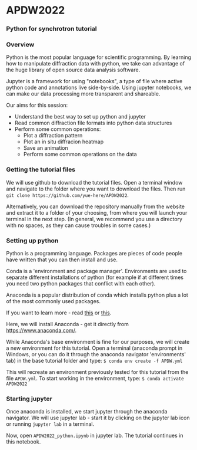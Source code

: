 # APDW2022

### Python for synchrotron tutorial
### Overview
Python is the most popular language for scientific programming. By learning how to manipulate diffraction data with python, we take can advantage of the huge library of open source data analysis software. 

Jupyter is a framework for using "notebooks", a type of file where active python code and annotations live side-by-side. Using jupyter notebooks, we can make our data processing more transparent and shareable.

Our aims for this session:
* Understand the best way to set up python and jupyter
* Read common diffraction file formats into python data structures 
* Perform some common operations:
  * Plot a diffraction pattern
  * Plot an in situ diffracion heatmap
  * Save an animation
  * Perform some common operations on the data

### Getting the tutorial files
We will use github to download the tutorial files. Open a terminal window and navigate to the folder where you want to download the files. Then run `git clone https://github.com/yue-here/APDW2022`.

Alternatively, you can download the repository manually from the website and extract it to a folder of your choosing, from where you will launch your terminal in the next step. (In general, we recommend you use a directory with no spaces, as they can cause troubles in some cases.)

### Setting up python
Python is a programming language. Packages are pieces of code people have written that you can then install and use.

Conda is a 'environment and package manager'. Environments are used to separate different installations of python (for example if at different times you need two python packages that conflict with each other).

Anaconda is a popular distribution of conda which installs python plus a lot of the most commonly used packages.

If you want to learn more - read [this](https://geohackweek.github.io/Introductory/01-conda-tutorial/) or [this](https://problemsolvingwithpython.com/01-Orientation/01.02-The-Anaconda-Distribution-of-Python/).

Here, we will install Anaconda - get it directly from https://www.anaconda.com/.

While Anaconda's base environment is fine for our purposes, we will create a new environment for this tutorial. Open a terminal (anaconda prompt in Windows, or you can do it through the anaconda navigator 'environments' tab) in the base tutorial folder and type:
`$ conda env create -f APDW.yml`

This will recreate an environment previously tested for this tutorial from the file `APDW.yml`. To start working in the environment, type:
`$ conda activate APDW2022`

### Starting jupyter
Once anaconda is installed, we start jupyter through the anaconda navigator. We will use jupyter lab - start it by clicking on the jupyter lab icon or running `jupyter lab` in a terminal.

Now, open `APDW2022_python.ipynb` in jupyter lab. The tutorial continues in this notebook.
